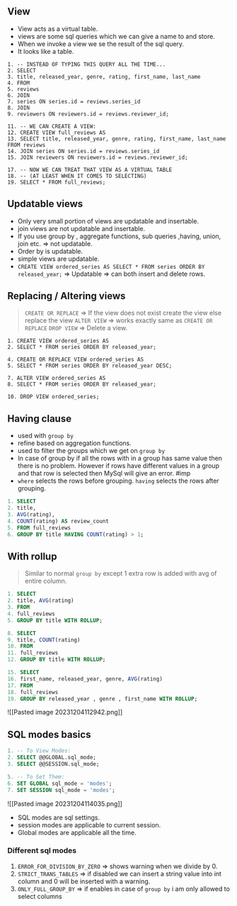 ## View

- View acts as a virtual table.
- views are some sql queries which we can give a name to and store. 
- When we invoke a view we se the result of the sql query.
- It looks like a table.

```
1. -- INSTEAD OF TYPING THIS QUERY ALL THE TIME...
2. SELECT
3. title, released_year, genre, rating, first_name, last_name
4. FROM
5. reviews
6. JOIN
7. series ON series.id = reviews.series_id
8. JOIN
9. reviewers ON reviewers.id = reviews.reviewer_id;

11. -- WE CAN CREATE A VIEW:
12. CREATE VIEW full_reviews AS
13. SELECT title, released_year, genre, rating, first_name, last_name FROM reviews
14. JOIN series ON series.id = reviews.series_id
15. JOIN reviewers ON reviewers.id = reviews.reviewer_id;

17. -- NOW WE CAN TREAT THAT VIEW AS A VIRTUAL TABLE
18. -- (AT LEAST WHEN IT COMES TO SELECTING)
19. SELECT * FROM full_reviews;
```
## Updatable views

- Only very small portion of views are updatable and insertable.
- join views are not updatable and insertable.
- If you use group by , aggregate functions, sub queries ,having, union, join etc. => not updatable.
- Order by is updatable.
- simple views are updatable.
- `CREATE VIEW ordered_series AS SELECT * FROM series ORDER BY released_year;` => Updatable => can both insert and delete rows.
## Replacing / Altering views

> `CREATE OR REPLACE` => If the view does not exist create the view else replace the view
> `ALTER VIEW` => works exactly same as `CREATE OR REPLACE`
> `DROP VIEW` => Delete a view.

```
1. CREATE VIEW ordered_series AS
2. SELECT * FROM series ORDER BY released_year;

4. CREATE OR REPLACE VIEW ordered_series AS
5. SELECT * FROM series ORDER BY released_year DESC;

7. ALTER VIEW ordered_series AS
8. SELECT * FROM series ORDER BY released_year;

10. DROP VIEW ordered_series;
```



## Having clause

- used with `group by`
- refine based on aggregation functions. 
- used to filter the groups which we get on `group by`
-  In case of group by if all the rows with in a group has same value then there is no problem. However if rows have different values in a group and that row is selected then MySql will give an error. #imp
- `where` selects the rows before grouping. `having` selects the rows after grouping.

```sql
1. SELECT
2. title,
3. AVG(rating),
4. COUNT(rating) AS review_count
5. FROM full_reviews
6. GROUP BY title HAVING COUNT(rating) > 1;
```

## With rollup

> Similar to normal `group by` except 1 extra row is added with avg of entire column.

```sql
1. SELECT
2. title, AVG(rating)
3. FROM
4. full_reviews
5. GROUP BY title WITH ROLLUP;

8. SELECT
9. title, COUNT(rating)
10. FROM
11. full_reviews
12. GROUP BY title WITH ROLLUP;

15. SELECT
16. first_name, released_year, genre, AVG(rating)
17. FROM
18. full_reviews
19. GROUP BY released_year , genre , first_name WITH ROLLUP;

```
![[Pasted image 20231204112942.png]]
## SQL modes basics

```sql
1. -- To View Modes:
2. SELECT @@GLOBAL.sql_mode;
3. SELECT @@SESSION.sql_mode;

5. -- To Set Them:
6. SET GLOBAL sql_mode = 'modes';
7. SET SESSION sql_mode = 'modes';
```
![[Pasted image 20231204114035.png]]
- SQL modes are sql settings.
- session modes are applicable to current session.
- Global modes are applicable all the time.
### Different sql modes
1. `ERROR_FOR_DIVISION_BY_ZERO` => shows warning when we divide by 0.
2. `STRICT_TRANS_TABLES` => if disabled we can insert a string value into int  column and 0 will be inserted with a warning.
3. `ONLY_FULL_GROUP_BY` => if enables in case of `group by` i am only allowed to select columns 
